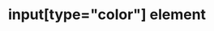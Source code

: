---
{
  "title": "input[type=\"color\"] element",
  "description": "The input element represents a color well control, for setting the element's value to a string representing a simple color.",
  "category": "html",
  "keywords": [
    "input[type=\"color\"] element"
  ],
  "last_test_date": "2018-10-29",
  "test_results_url": "https://a11ysupport.io/tech/html/input(type-color)_element",
  "stats": {
    "dragon_win": {
      "chrome": {
        "77": "n"
      }
    },
    "jaws": {
      "chrome": {
        "79": "n"
      },
      "ie": {
        "11": "a"
      },
      "firefox": {
        "72.0.1": "a"
      }
    },
    "narrator": {
      "edge": {
        "44": "a"
      }
    },
    "nvda": {
      "chrome": {
        "77": "a"
      },
      "firefox": {
        "69": "a"
      }
    },
    "talkback": {
      "and_chr": {
        "77": "a"
      }
    },
    "va_and": {
      "and_chr": {
        "77": "a"
      }
    },
    "vo_ios": {
      "ios_saf": {
        "13.2": "y"
      }
    },
    "vo_macos": {
      "safari": {
        "13.0.2": "u"
      }
    },
    "orca": {
      "firefox": {
        "69": "a"
      }
    },
    "vc_ios": {
      "ios_saf": {
        "13.2": "a"
      }
    },
    "vc_macos": {
      "safari": {
        "13.0.2": "n"
      }
    },
    "wsr": {
      "chrome": {
        "77": "a"
      }
    }
  },
  "links": {
    "WHATWG HTML spec for input[type=\"color\"]": "https://html.spec.whatwg.org/multipage/input.html#color-state-(type=color)",
    "HTML AAM for the input[type=\"color\"]": "https://w3c.github.io/html-aam/#el-input-color"
  }
}
---